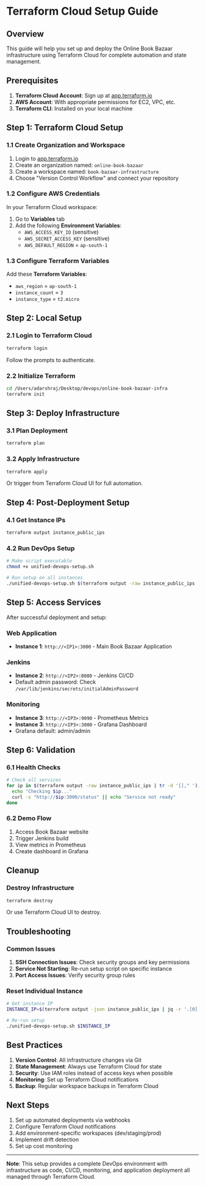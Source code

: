 # Terraform Cloud Setup Guide

## Overview
This guide will help you set up and deploy the Online Book Bazaar infrastructure using Terraform Cloud for complete automation and state management.

## Prerequisites
1. **Terraform Cloud Account**: Sign up at [app.terraform.io](https://app.terraform.io)
2. **AWS Account**: With appropriate permissions for EC2, VPC, etc.
3. **Terraform CLI**: Installed on your local machine

## Step 1: Terraform Cloud Setup

### 1.1 Create Organization and Workspace
1. Login to [app.terraform.io](https://app.terraform.io)
2. Create an organization named: `online-book-bazaar`
3. Create a workspace named: `book-bazaar-infrastructure`
4. Choose "Version Control Workflow" and connect your repository

### 1.2 Configure AWS Credentials
In your Terraform Cloud workspace:
1. Go to **Variables** tab
2. Add the following **Environment Variables**:
   - `AWS_ACCESS_KEY_ID` (sensitive)
   - `AWS_SECRET_ACCESS_KEY` (sensitive)
   - `AWS_DEFAULT_REGION` = `ap-south-1`

### 1.3 Configure Terraform Variables
Add these **Terraform Variables**:
- `aws_region` = `ap-south-1`
- `instance_count` = `3`
- `instance_type` = `t2.micro`

## Step 2: Local Setup

### 2.1 Login to Terraform Cloud
```bash
terraform login
```
Follow the prompts to authenticate.

### 2.2 Initialize Terraform
```bash
cd /Users/adarshraj/Desktop/devops/online-book-bazaar-infra
terraform init
```

## Step 3: Deploy Infrastructure

### 3.1 Plan Deployment
```bash
terraform plan
```

### 3.2 Apply Infrastructure
```bash
terraform apply
```

Or trigger from Terraform Cloud UI for full automation.

## Step 4: Post-Deployment Setup

### 4.1 Get Instance IPs
```bash
terraform output instance_public_ips
```

### 4.2 Run DevOps Setup
```bash
# Make script executable
chmod +x unified-devops-setup.sh

# Run setup on all instances
./unified-devops-setup.sh $(terraform output -raw instance_public_ips | tr -d '[]," ')
```

## Step 5: Access Services

After successful deployment and setup:

### Web Application
- **Instance 1**: `http://<IP1>:3000` - Main Book Bazaar Application

### Jenkins
- **Instance 2**: `http://<IP2>:8080` - Jenkins CI/CD
- Default admin password: Check `/var/lib/jenkins/secrets/initialAdminPassword`

### Monitoring
- **Instance 3**: `http://<IP3>:9090` - Prometheus Metrics
- **Instance 3**: `http://<IP3>:3000` - Grafana Dashboard
- Grafana default: admin/admin

## Step 6: Validation

### 6.1 Health Checks
```bash
# Check all services
for ip in $(terraform output -raw instance_public_ips | tr -d '[]," '); do
  echo "Checking $ip..."
  curl -s "http://$ip:3000/status" || echo "Service not ready"
done
```

### 6.2 Demo Flow
1. Access Book Bazaar website
2. Trigger Jenkins build
3. View metrics in Prometheus
4. Create dashboard in Grafana

## Cleanup

### Destroy Infrastructure
```bash
terraform destroy
```

Or use Terraform Cloud UI to destroy.

## Troubleshooting

### Common Issues
1. **SSH Connection Issues**: Check security groups and key permissions
2. **Service Not Starting**: Re-run setup script on specific instance
3. **Port Access Issues**: Verify security group rules

### Reset Individual Instance
```bash
# Get instance IP
INSTANCE_IP=$(terraform output -json instance_public_ips | jq -r '.[0]')

# Re-run setup
./unified-devops-setup.sh $INSTANCE_IP
```

## Best Practices

1. **Version Control**: All infrastructure changes via Git
2. **State Management**: Always use Terraform Cloud for state
3. **Security**: Use IAM roles instead of access keys when possible
4. **Monitoring**: Set up Terraform Cloud notifications
5. **Backup**: Regular workspace backups in Terraform Cloud

## Next Steps

1. Set up automated deployments via webhooks
2. Configure Terraform Cloud notifications
3. Add environment-specific workspaces (dev/staging/prod)
4. Implement drift detection
5. Set up cost monitoring

---

**Note**: This setup provides a complete DevOps environment with infrastructure as code, CI/CD, monitoring, and application deployment all managed through Terraform Cloud.
